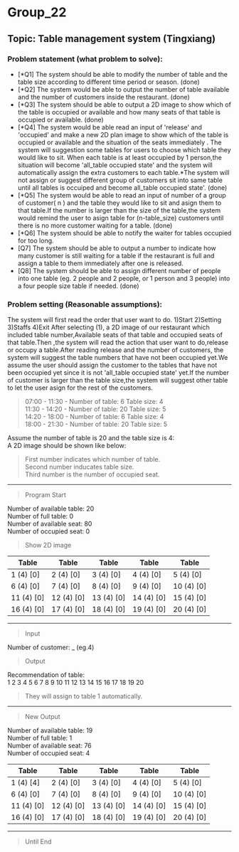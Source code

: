 # Group_22

## Topic: Table management system (Tingxiang)

### Problem statement (what problem to solve):

- [*Q1] The system should be able to modify the number of table and the table size according to different time period or season.  (done)
- [*Q2] The system would be able to output the number of table available and the number of customers inside the restaurant.   (done)
- [*Q3] The system should be able to output a 2D image to show which of the table is occupied or available and how many seats of that table is occupied or available.  (done)
- [*Q4] The system would be able read an input of 'release' and 'occupied' and make a new 2D plan image to show which of the table is occupied or available and the situation of the seats immediately . The system will suggestion some tables for users to choose which table they would like to sit. When each table is at least occupied by 1 person,the situation will become 'all_table occupied state'  and the system will automatically assign the extra customers to each table.*The system will not assign or suggest different group of customers sit into same table until all tables is occuiped and become all_table occupied state'. (done)
- [*Q5] The system would be able to read an input of number of a group of customer( n ) and the table they would like to sit and asign them to that table.If the number is larger than the size of the table,the system would remind the user to asign table for (n-table_size) customers until there is no more customer waiting for a table. (done)
- [*Q6] The system should be able to notify the waiter for tables occupied for too long.  
- [Q7] The system should be able to output a number to indicate how many customer is still waiting for a table if the restaurant is full and assign a table to them immediately after one is released.  
- [Q8] The system should be able to assign different number of people into one table (eg. 2 people and 2 people, or 1 person and 3 people) into a four people size table if needed.  (done)


### Problem setting (Reasonable assumptions):  
The system will first read the order that user want to do.
1)Start
2)Setting
3)Staffs
4)Exit
After selecting (1), a 2D image of our restaurant which included table number,Available seats of that table and occupied seats of that table.Then ,the system will read the action that user want to do,release or occupy a table.After reading release and the number of customers, the system will suggest the table numbers that have not been occupied yet.We assume the user should assign the customer to the tables that have not been occupied yet since it is not 'all_table occupied state' yet.If the number of customer is larger than the table size,the system will suggest other table to let the user asign for the rest of the customers.

> 07:00 - 11:30 - Number of table: 6 Table size: 4  
> 11:30 - 14:20 - Number of table: 20 Table size: 5  
> 14:20 - 18:00 - Number of table: 6 Table size: 4  
> 18:00 - 21:30 - Number of table: 20 Table size: 5  

Assume the number of table is 20 and the table size is 4:  
A 2D image should be shown like below:  

> First number indicates which number of table.  
> Second number inducates table size.  
> Third number is the number of occupied seat.
---  
> Program Start

Number of available table: 20  
Number of full table: 0  
Number of available seat: 80  
Number of occupied seat: 0  

> Show 2D image

Table | Table | Table | Table | Table
------------ | ------------- | ------------- | ------------- | -------------
1 (4) [0] | 2 (4) [0] | 3 (4) [0] | 4 (4) [0] | 5 (4) [0]
6 (4) [0] | 7 (4) [0] | 8 (4) [0] | 9 (4) [0] | 10 (4) [0]
11 (4) [0] | 12 (4) [0] | 13 (4) [0] | 14 (4) [0] | 15 (4) [0]
16 (4) [0] | 17 (4) [0] | 18 (4) [0] | 19 (4) [0] | 20 (4) [0]

---

> Input  

Number of customer: _ (eg.4)  
> Output  

Recommendation of table:  
1 2 3 4 5 6 7 8 9 10 11 12 13 14 15 16 17 18 19 20  
> They will assign to table 1 automatically.

---

> New Output

Number of available table: 19  
Number of full table: 1  
Number of available seat: 76  
Number of occupied seat: 4  

Table | Table | Table | Table | Table
------------ | ------------- | ------------- | ------------- | -------------
1 (4) [4] | 2 (4) [0] | 3 (4) [0] | 4 (4) [0] | 5 (4) [0]
6 (4) [0] | 7 (4) [0] | 8 (4) [0] | 9 (4) [0] | 10 (4) [0]
11 (4) [0] | 12 (4) [0] | 13 (4) [0] | 14 (4) [0] | 15 (4) [0]
16 (4) [0] | 17 (4) [0] | 18 (4) [0] | 19 (4) [0] | 20 (4) [0]

---

> Until End
